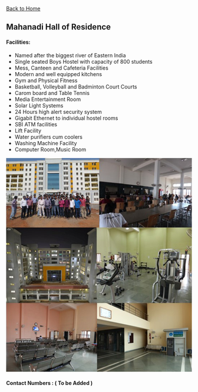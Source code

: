 [Back to Home](../../index.md)

## Mahanadi Hall of Residence

#### Facilities:

* Named after the biggest river of Eastern India
* Single seated Boys Hostel with capacity of 800 students
* Mess, Canteen and Cafeteria Facilities
* Modern and well equipped kitchens
* Gym and Physical Fitness
* Basketball, Volleyball and Badminton Court Courts
* Carom board and Table Tennis
* Media Entertainment Room
* Solar Light Systems
* 24 Hours high alert security system
* Gigabit Ethernet to individual hostel rooms
* SBI ATM facilities
* Lift Facility
* Water purifiers cum coolers
* Washing Machine Facility
* Computer Room,Music Room

![alt text](../pics/mhr.jpg)

#### Contact Numbers : ( To be Added )
